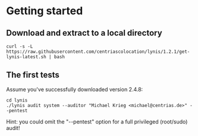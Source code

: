 Getting started
===============

Download and extract to a local directory
-----------------------------------------

```
curl -s -L https://raw.githubusercontent.com/centriascolocation/lynis/1.2.1/get-lynis-latest.sh | bash
```

The first tests
---------------

Assume you've successfully downloaded version 2.4.8:

```
cd lynis
./lynis audit system --auditor "Michael Krieg <michael@centrias.de>" --pentest
```

Hint: you could omit the "--pentest" option for a full privileged (root/sudo) audit!

